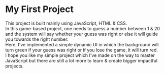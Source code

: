 # My First Project
This project is built mainly using JavaScript, HTML & CSS.
<br>
In this game-based project, one needs to guess a number between 1 & 20 and the system will say whether your guess was right or else it will guide you towards the right number.
<br>
Here, I've implemented a simple dynamic UI in which the background will turn green if your guess was right or if you lose the game, it will turn red.
<br>
I hope you like my simple project which I've made on the way to master JavaScript but there are still a lot more to learn & create bigger impactful projects.
